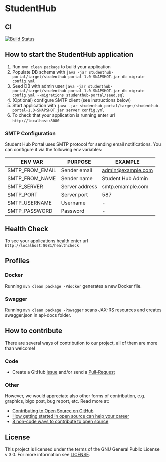 # StudentHub

## CI

[![Build Status](https://travis-ci.org/StudentHubCZ/studenthub-portal.svg?branch=master)](https://travis-ci.org/StudentHubCZ/studenthub-portal)

## How to start the StudentHub application

1. Run `mvn clean package` to build your application
1. Populate DB schema with `java -jar studenthub-portal/target/studenthub-portal-1.0-SNAPSHOT.jar db migrate config.yml`
1. Seed DB with admin user `java -jar studenthub-portal/target/studenthub-portal-1.0-SNAPSHOT.jar db migrate config.yml --migrations studenthub-portal/seed.sql`
1. (Optional) configure SMTP client (see instructions below)
1. Start application with `java -jar studenthub-portal/target/studenthub-portal-1.0-SNAPSHOT.jar server config.yml`
1. To check that your application is running enter url `http://localhost:8080`

### SMTP Configuration

Student Hub Portal uses SMTP protocol for sending email notifications. You can configure it via the following env variables:

| ENV VAR         | PURPOSE        | EXAMPLE             |
| --------------- |----------------| --------------------|
| SMTP_FROM_EMAIL | Sender email   | admin@example.com   |
| SMTP_FROM_NAME  | Sender name    | Student Hub Admin   |
| SMTP_SERVER     | Server address | smtp.emample.com     |
| SMTP_PORT       | Server port    | 587                 |
| SMTP_USERNAME   | Username       | -                   |
| SMTP_PASSWORD   | Password       | -                   |


## Health Check

To see your applications health enter url `http://localhost:8081/healthcheck`

## Profiles

### Docker

Running ```mvn clean package -Pdocker``` generates a new Docker file.

### Swagger

Running ```mvn clean package -Pswagger``` scans JAX-RS resources and creates swagger.json in api-docs folder.

## How to contribute

There are several ways of contribution to our project, all of them are more than welcome!

### Code

* Create a GitHub [issue](https://github.com/StudentHubCZ/studenthub-portal/issues/new) and/or send a [Pull-Request](https://github.com/StudentHubCZ/studenthub-portal/compare)

### Other

However, we would appreciate also other forms of contribution, e.g. graphics, blgo post, bug report, etc. Read more at:

* [Contributing to Open Source on GitHub](https://guides.github.com/activities/contributing-to-open-source/)
* [How getting started in open source can help your career](https://opensource.com/life/16/1/3-new-open-source-contributors-share-their-experiences)
* [8 non-code ways to contribute to open source](https://opensource.com/life/16/1/8-ways-contribute-open-source-without-writing-code)

## License

This project is licensed under the terms of the GNU General Public License v 3.0. For more information see [LICENSE](https://github.com/StudentHubCZ/studenthub-portal/blob/master/LICENSE).
